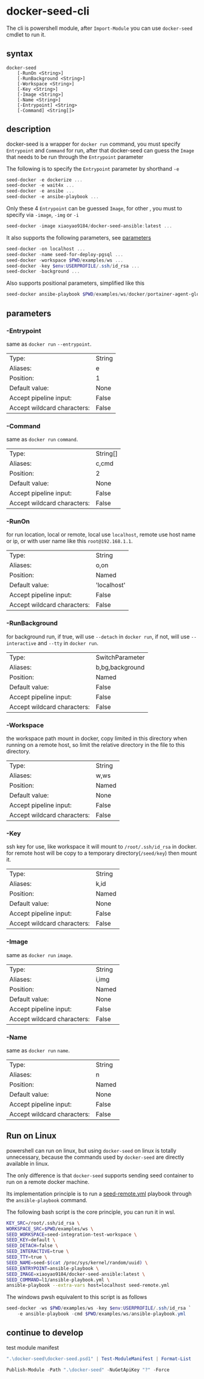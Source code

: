 # docker-seed-cli

The cli is powershell module, after `Import-Module` you can use `docker-seed` cmdlet to run it.


## syntax
```
docker-seed
    [-RunOn <String>]
    [-RunBackground <String>]
    [-Workspace <String>]
    [-Key <String>]
    [-Image <String>]
    [-Name <String>]
    [-Entrypoint] <String>
    [-Command] <String[]>
```


## description

docker-seed is a wrapper for `docker run` command, 
you must specify `Entrypoint` and `Command` for run,
after that docker-seed can guess the `Image` that needs to be run through the `Entrypoint` parameter


The following is to specify the `Entrypoint` parameter by shorthand `-e`

```powershell
seed-docker -e dockerize ...
seed-docker -e wait4x ...
seed-docker -e ansibe ...
seed-docker -e ansibe-playbook ...
```

Only these 4 `Entrypoint` can be guessed `Image`,
for other , you must to specify via `-image`, `-img` or `-i`

```powershell
seed-docker -image xiaoyao9184/docker-seed-ansible:latest ...
```

It also supports the following parameters, see [parameters](#parameters)

```powershell
seed-docker -on localhost ...
seed-docker -name seed-for-deploy-pgsql ...
seed-docker -workspace $PWD/examples/ws ...
seed-docker -key $env:USERPROFILE/.ssh/id_rsa ...
seed-docker -background ...
```

Also supports positional parameters, simplified like this

```powershell
seed-docker ansibe-playbook $PWD/examples/ws/docker/portainer-agent-global/ansible-playbook.deploy.yml
```


## parameters


### -Entrypoint

same as `docker run` `--entrypoint`.

|  |  |
|:----- |:----- |
| Type: | String |
| Aliases: | e |
| Position:	| 1 |
| Default value: | None |
| Accept pipeline input: |False |
| Accept wildcard characters: | False |


### -Command

same as `docker run` `command`.

|  |  |
|:----- |:----- |
| Type: | String[] |
| Aliases: | c,cmd |
| Position:	| 2 |
| Default value: | None |
| Accept pipeline input: |False |
| Accept wildcard characters: | False |


### -RunOn

for run location, local or remote, 
local use `localhost`,
remote use host name or ip, or with user name like this `root@192.168.1.1`.

|  |  |
|:----- |:----- |
| Type: | String |
| Aliases: | o,on |
| Position:	| Named |
| Default value: | 'localhost' |
| Accept pipeline input: |False |
| Accept wildcard characters: | False |


### -RunBackground

for background run, 
if true, will use `--detach` in `docker run`,
if not, will use `--interactive` and `--tty` in `docker run`.

|  |  |
|:----- |:----- |
| Type: | SwitchParameter |
| Aliases: | b,bg,background |
| Position:	| Named |
| Default value: | False |
| Accept pipeline input: |False |
| Accept wildcard characters: | False |


### -Workspace

the workspace path mount in docker,
copy limited in this directory when running on a remote host,
so limit the relative directory in the file to this directory.

|  |  |
|:----- |:----- |
| Type: | String |
| Aliases: | w,ws |
| Position:	| Named |
| Default value: | None |
| Accept pipeline input: |False |
| Accept wildcard characters: | False |


### -Key

ssh key for use, like workspace it will mount to `/root/.ssh/id_rsa` in docker.
for remote host will be copy to a temporary directory(`/seed/key`) then mount it.

|  |  |
|:----- |:----- |
| Type: | String |
| Aliases: | k,id |
| Position:	| Named |
| Default value: | None |
| Accept pipeline input: |False |
| Accept wildcard characters: | False |


### -Image

same as `docker run` `image`.

|  |  |
|:----- |:----- |
| Type: | String |
| Aliases: | i,img |
| Position:	| Named |
| Default value: | None |
| Accept pipeline input: |False |
| Accept wildcard characters: | False |


### -Name

same as `docker run` `name`.

|  |  |
|:----- |:----- |
| Type: | String |
| Aliases: | n |
| Position:	| Named |
| Default value: | None |
| Accept pipeline input: |False |
| Accept wildcard characters: | False |


## Run on Linux

powershell can run on linux, 
but using `docker-seed` on linux  is totally unnecessary,
because the commands used by `docker-seed` are directly available in linux.

The only difference is that `docker-seed` supports sending seed container to run on a remote docker machine.

Its implementation principle is to run a [seed-remote.yml](.seed-remote.yml) playbook through the `ansible-playbook` command.

The following bash script is the core principle, you can run it in wsl.

```bash
KEY_SRC=/root/.ssh/id_rsa \
WORKSPACE_SRC=$PWD/examples/ws \
SEED_WORKSPACE=seed-integration-test-workspace \
SEED_KEY=default \
SEED_DETACH=false \
SEED_INTERACTIVE=true \
SEED_TTY=true \
SEED_NAME=seed-$(cat /proc/sys/kernel/random/uuid) \
SEED_ENTRYPOINT=ansible-playbook \
SEED_IMAGE=xiaoyao9184/docker-seed-ansible:latest \
SEED_COMMAND=l1/ansible-playbook.yml \
ansible-playbook --extra-vars host=localhost seed-remote.yml
```

The windows pwsh equivalent to this script is as follows

```powershell
seed-docker -ws $PWD/examples/ws -key $env:USERPROFILE/.ssh/id_rsa `
    -e ansible-playbook -cmd $PWD/examples/ws/ansible-playbook.yml
```


## continue to develop

test module manifest

```powershell
".\docker-seed\docker-seed.psd1" | Test-ModuleManifest | Format-List
```

```powershell
Publish-Module -Path ".\docker-seed" -NuGetApiKey "?" -Force
```